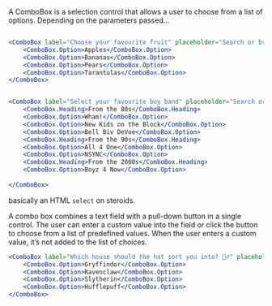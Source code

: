 A ComboBox is a selection control that allows a user to choose from a list of options. Depending on the parameters passed...


```jsx

<ComboBox label="Choose your favourite fruit" placeholder="Search or browse">
    <ComboBox.Option>Apples</ComboBox.Option>
    <ComboBox.Option>Bananas</ComboBox.Option>
    <ComboBox.Option>Pears</ComboBox.Option>
    <ComboBox.Option>Tarantulas</ComboBox.Option>
</ComboBox>
```


```jsx

<ComboBox label="Select your favourite boy band" placeholder="Search or browse">
    <ComboBox.Heading>From the 80s</ComboBox.Heading>
    <ComboBox.Option>Wham!</ComboBox.Option>
    <ComboBox.Option>New Kids on the Block</ComboBox.Option>
    <ComboBox.Option>Bell Biv DeVoe</ComboBox.Option>
    <ComboBox.Heading>From the 90s</ComboBox.Heading>
    <ComboBox.Option>All 4 One</ComboBox.Option>
    <ComboBox.Option>NSYNC</ComboBox.Option>
    <ComboBox.Heading>From the 2000s</ComboBox.Heading>
    <ComboBox.Option>Boyz 4 Now</ComboBox.Option>
    
</ComboBox>
```

basically an HTML `select` on steroids. 

A combo box combines a text field with a pull-down button in a single control. The user can enter a custom value into the field or click the button to choose from a list of predefined values. When the user enters a custom value, it’s not added to the list of choices.

```jsx
<ComboBox label="Which house should the hat sort you into? 🧙‍♂️" placeholder="Search or browse">
    <ComboBox.Option>Gryffindor</ComboBox.Option>
    <ComboBox.Option>Ravenclaw</ComboBox.Option>
    <ComboBox.Option>Slytherin</ComboBox.Option>
    <ComboBox.Option>Hufflepuff</ComboBox.Option>
</ComboBox>
```

